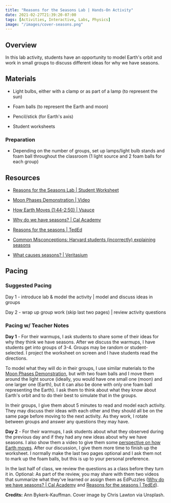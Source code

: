 ```yaml
---
title: "Reasons for the Seasons Lab | Hands-On Activity"
date: 2021-02-27T21:39:20-07:00
tags: [Activities, Interactive, Labs, Physics]
image: "/images/cover-seasons.png"
---
```


## Overview

In this lab activity, students have an opportunity to model Earth's orbit and work in small groups to discuss different ideas for why we have seasons.

## Materials

- Light bulbs, either with a clamp or as part of a lamp (to represent the sun)

- Foam balls (to represent the Earth and moon)

- Pencil/stick (for Earth's axis)

- Student worksheets

### Preparation

- Depending on the number of groups, set up lamps/light bulb stands and foam ball throughout the classroom (1 light source and 2 foam balls for each group)

## Resources

- [Reasons for the Seasons Lab | Student Worksheet](/downloads/seasons-lab.pdf)

- [Moon Phases Demonstration | Video](https://www.youtube.com/watch?v=wz01pTvuMa0)

- [How Earth Moves (1:44-2:50) | Vsauce](https://youtu.be/IJhgZBn-LHg?t=104)

- [Why do we have seasons? | Cal Academy](https://www.youtube.com/watch?v=WgHmqv_-UbQ)

- [Reasons for the seasons | TedEd](https://www.youtube.com/watch?v=DD_8Jm5pTLk)

- [Common Misconceptions: Harvard students (incorrectly) explaining seasons](https://www.youtube.com/watch?v=JXb7Oq13pjQ)

- [What causes seasons? | Veritasium](https://youtu.be/b3TRUDKpoAs)

## Pacing

### Suggested Pacing

Day 1 - introduce lab & model the activity | model and discuss ideas in groups

Day 2 - wrap up group work (skip last two pages) | review activity questions

### Pacing w/ Teacher Notes

**Day 1** - For their warmups, I ask students to share some of their ideas for why they think we have seasons. After we discuss the warmups, I have students get into groups of 3-4. Groups may be random or student-selected. I project the worksheet on screen and I have students read the directions.

To model what they will do in their groups, I use similar materials to the [Moon Phases Demonstration](https://www.youtube.com/watch?v=wz01pTvuMa0), but with two foam balls and I move them around the light source (ideally, you would have one small one (moon) and one larger one (Earth), but it can also be done with only one foam ball representing the Earth). I ask them to think about what they know about Earth's orbit and to do their best to simulate that in the groups.

In their groups, I give them about 5 minutes to read and model each activity. They may discuss their ideas with each other and they should all be on the same page before moving to the next activity. As they work, I rotate between groups and answer any questions they may have.

**Day 2** - For their warmups, I ask students about what they observed during the previous day and if they had any new ideas about why we have seasons. I also show them a video to give them some [perspective on how Earth moves](https://youtu.be/IJhgZBn-LHg?t=104). After our discussion, I give them more time to finish up the worksheet. I normally make the last two pages optional and I ask them not to mark up the foam balls, but this is up to your personal preference.

In the last half of class, we review the questions as a class before they turn it in. Optional: As part of the review, you may share with them two videos that summarize what they've learned or assign them as EdPuzzles ([Why do we have seasons? | Cal Academy](https://www.youtube.com/watch?v=WgHmqv_-UbQ) and [Reasons for the seasons | TedEd](https://www.youtube.com/watch?v=DD_8Jm5pTLk)).

**Credits:** Ann Bykerk-Kauffman. Cover image by Chris Lawton via Unsplash.
